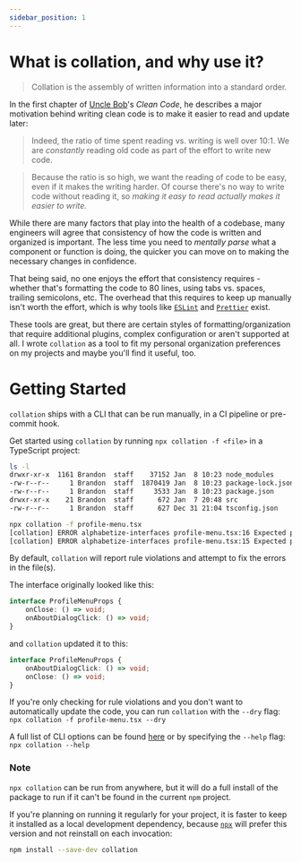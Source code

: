 ```yaml
---
sidebar_position: 1
---
```


# What is collation, and why use it?

> Collation is the assembly of written information into a standard order.

In the first chapter of [Uncle Bob](http://cleancoder.com/)'s _Clean Code_, he describes a major motivation behind writing clean code is to make it easier to read and update later:

> Indeed, the ratio of time spent reading vs. writing is well over 10:1. We are _constantly_ reading old code as part of the effort to write new code.

> Because the ratio is so high, we want the reading of code to be easy, even if it makes the writing harder. Of course there's no way to write code without reading it, so _making it easy to read actually makes it easier to write._

While there are many factors that play into the health of a codebase, many engineers will agree that consistency of how the code is written and organized is important. The less time you need to _mentally parse_ what a component or function is doing, the quicker you can move on to making the necessary changes in confidence.

That being said, no one enjoys the effort that consistency requires - whether that's formatting the code to 80 lines, using tabs vs. spaces, trailing semicolons, etc. The overhead that this requires to keep up manually isn't worth the effort, which is why tools like [`ESLint`](https://eslint.org/) and [`Prettier`](https://prettier.io/) exist.

These tools are great, but there are certain styles of formatting/organization that require additional plugins, complex configuration or aren't supported at all. I wrote `collation` as a tool to fit my personal organization preferences on my projects and maybe you'll find it useful, too.

# Getting Started

`collation` ships with a CLI that can be run manually, in a CI pipeline or pre-commit hook.

Get started using `collation` by running `npx collation -f <file>` in a TypeScript project:

```sh
ls -l
drwxr-xr-x  1161 Brandon  staff    37152 Jan  8 10:23 node_modules
-rw-r--r--     1 Brandon  staff  1870419 Jan  8 10:23 package-lock.json
-rw-r--r--     1 Brandon  staff     3533 Jan  8 10:23 package.json
drwxr-xr-x    21 Brandon  staff      672 Jan  7 20:48 src
-rw-r--r--     1 Brandon  staff      627 Dec 31 21:04 tsconfig.json

npx collation -f profile-menu.tsx
[collation] ERROR alphabetize-interfaces profile-menu.tsx:16 Expected property 'onClose' in 'ProfileMenuProps' (index 0) to be at index 1. ('onClose' should appear alphabetically after 'onAboutDialogClick'.)
[collation] ERROR alphabetize-interfaces profile-menu.tsx:15 Expected property 'onAboutDialogClick' in 'ProfileMenuProps' (index 1) to be at index 0. ('onAboutDialogClick' should appear alphabetically before 'onClose'.)
```

By default, `collation` will report rule violations and attempt to fix the errors in the file(s).

The interface originally looked like this:

```ts title="src/components/profile-menu.tsx"
interface ProfileMenuProps {
    onClose: () => void;
    onAboutDialogClick: () => void;
}
```

and `collation` updated it to this:

```ts title="src/components/profile-menu.tsx"
interface ProfileMenuProps {
    onAboutDialogClick: () => void;
    onClose: () => void;
}
```

If you're only checking for rule violations and you don't want to automatically update the code, you can run `collation` with the `--dry` flag:
`npx collation -f profile-menu.tsx --dry`

A full list of CLI options can be found [here](http://google.com) or by specifying the `--help` flag: `npx collation --help`

### Note

`npx collation` can be run from anywhere, but it will do a full install of the package to run if it can't be found in the current `npm` project.

If you're planning on running it regularly for your project, it is faster to keep it installed as a local development dependency, because [`npx`](https://docs.npmjs.com/cli/v8/commands/npx) will prefer this version and not reinstall on each invocation:

```sh
npm install --save-dev collation
```
